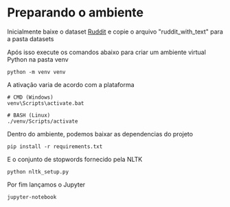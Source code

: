 # Preparando o ambiente

Inicialmente baixe o dataset [Ruddit](https://www.kaggle.com/datasets/rajkumarl/ruddit-jigsaw-dataset) e copie o arquivo "ruddit_with_text" para a pasta datasets

Após isso execute os comandos abaixo para criar um ambiente virtual Python na pasta venv

~~~
python -m venv venv
~~~

A ativação varia de acordo com a plataforma

~~~
# CMD (Windows)
venv\Scripts\activate.bat
~~~

~~~
# BASH (Linux)
./venv/Scripts/activate
~~~

Dentro do ambiente, podemos baixar as dependencias do projeto

~~~
pip install -r requirements.txt
~~~

E o conjunto de stopwords fornecido pela NLTK

~~~
python nltk_setup.py
~~~

Por fim lançamos o Jupyter

~~~
jupyter-notebook
~~~

